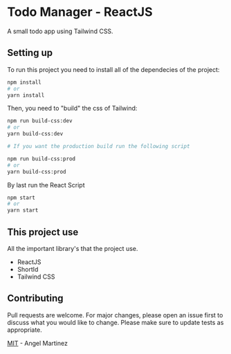 # Todo Manager - ReactJS

A small todo app using Tailwind CSS.

## Setting up

To run this project you need to install all of the dependecies of the project:

```sh
npm install
# or
yarn install
```

Then, you need to "build" the css of Tailwind:

```sh
npm run build-css:dev
# or
yarn build-css:dev

# If you want the production build run the following script

npm run build-css:prod
# or
yarn build-css:prod
```

By last run the React Script

```sh
npm start
# or
yarn start
```

## This project use

All the important library's that the project use.

- ReactJS
- ShortId
- Tailwind CSS

## Contributing

Pull requests are welcome. For major changes, please open an issue first to discuss what you would like to change. Please make sure to update tests as appropriate.

[MIT](LICENSE) - Angel Martinez

